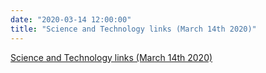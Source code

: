 ```yaml
---
date: "2020-03-14 12:00:00"
title: "Science and Technology links (March 14th 2020)"
---
```


[Science and Technology links (March 14th 2020)](/lemire/blog/2020/03-14-science-and-technology-links-march-14th-2020)

